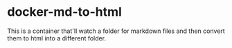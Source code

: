 # docker-md-to-html
This is a container that'll watch a folder for markdown files and then convert them to html into a different folder.
